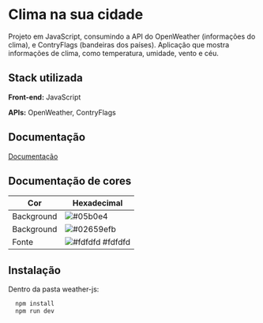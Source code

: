 
# Clima na sua cidade

Projeto em JavaScript, consumindo a API do OpenWeather (informações do clima), e ContryFlags (bandeiras dos países). Aplicação que mostra informações de clima, como temperatura, umidade, vento e céu. 





## Stack utilizada

**Front-end:** JavaScript

**APIs:** OpenWeather, ContryFlags


## Documentação

[Documentação](https://openweathermap.org/current)

## Documentação de cores

| Cor               | Hexadecimal                                                |
| ----------------- | ---------------------------------------------------------------- |
| Background       | ![#05b0e4](https://via.placeholder.com/10/0a192f?text=+#05b0e4)  |
| Background       | ![#02659efb](https://via.placeholder.com/10/f8f8f8?text=+#02659efb)  |
| Fonte       | ![#fdfdfd](https://via.placeholder.com/10/00b48a?text=+#fdfdfd) #fdfdfd |



## Instalação

Dentro da pasta weather-js:

```bash
  npm install 
  npm run dev
```
    
